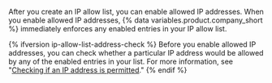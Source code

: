 After you create an IP allow list, you can enable allowed IP addresses. When you enable allowed IP addresses, {% data variables.product.company_short %} immediately enforces any enabled entries in your IP allow list.

{% ifversion ip-allow-list-address-check %}
Before you enable allowed IP addresses, you can check whether a particular IP address would be allowed by any of the enabled entries in your list. For more information, see "[Checking if an IP address is permitted](#checking-if-an-ip-address-is-permitted)."
{% endif %}